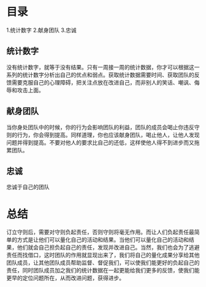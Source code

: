 # 目录
1.统计数字
2.献身团队
3.忠诚

## 统计数字
没有统计数字，就等于没有结果。只有一周接一周的统计数据，你才可以根据这一系列的统计数字分析出自己的优点和弱点。获取统计数据需要时间、获取团队的反馈需要克服自己的心理障碍，把关注点放在改进自己，而非别人的笑话、嘲讽、侮辱和攻击上面。

## 献身团队
当你身处团队中的时候，你的行为会影响团队的利益，团队的成员会喝止你违反守则的行为，你会得到提高。同样道理，你也应该献身团队，喝止他人，让他人发现问题并得到提高。不要对他人的要求比自己的还低，这样使他人得不到进步而又拖累团队。

## 忠诚
忠诚于自己的团队

# 总结
订立守则后，需要对守则负起责任，否则守则将毫无作用。而让人们负起责任最简单的方式是让他们可以量化自己的活动和结果。当他们可以量化自己的活动和结果，他们就会自己担负起自己的责任，发现并改进自己。当然，我们也会为了逃避责任而找借口，这时团队的作用就显现出来了，我们将自己的量化成果分享给其他团队成员，让其他团队成员帮助监督、督促我们，可以使我们能更好的负起自己的责任，同时团队成员加之我们的统计数据在一起更能给我们更多的反馈，使我们能更早的定位问题所在，从而改进问题，获得进步。
